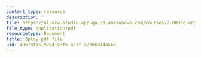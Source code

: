 ```yaml
---
content_type: resource
description: ''
file: https://ol-ocw-studio-app-qa.s3.amazonaws.com/courses/2-003sc-engineering-dynamics-fall-2011/4967af159704a3f6aa7fa2bbbd44a563_tm51lwadMOc.pdf
file_type: application/pdf
resourcetype: Document
title: 3play pdf file
uid: 4967af15-9704-a3f6-aa7f-a2bbbd44a563
---
```

